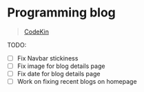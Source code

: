 # Programming blog
> [CodeKin](https://codekin.tech)




TODO:

- [ ] Fix Navbar stickiness
- [ ] Fix image for blog details page
- [ ] Fix date for blog details page
- [ ] Work on fixing recent blogs on homepage
